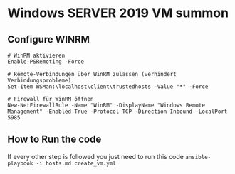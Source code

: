 # Windows SERVER 2019 VM summon


## Configure WINRM

    # WinRM aktivieren
    Enable-PSRemoting -Force

    # Remote-Verbindungen über WinRM zulassen (verhindert Verbindungsprobleme)
    Set-Item WSMan:\localhost\client\trustedhosts -Value "*" -Force

    # Firewall für WinRM öffnen
    New-NetFirewallRule -Name "WinRM" -DisplayName "Windows Remote Management" -Enabled True -Protocol TCP -Direction Inbound -LocalPort 5985




## How to Run the code 

If every other step is followed you just need to run this code 
        ```ansible-playbook -i hosts.md create_vm.yml```


